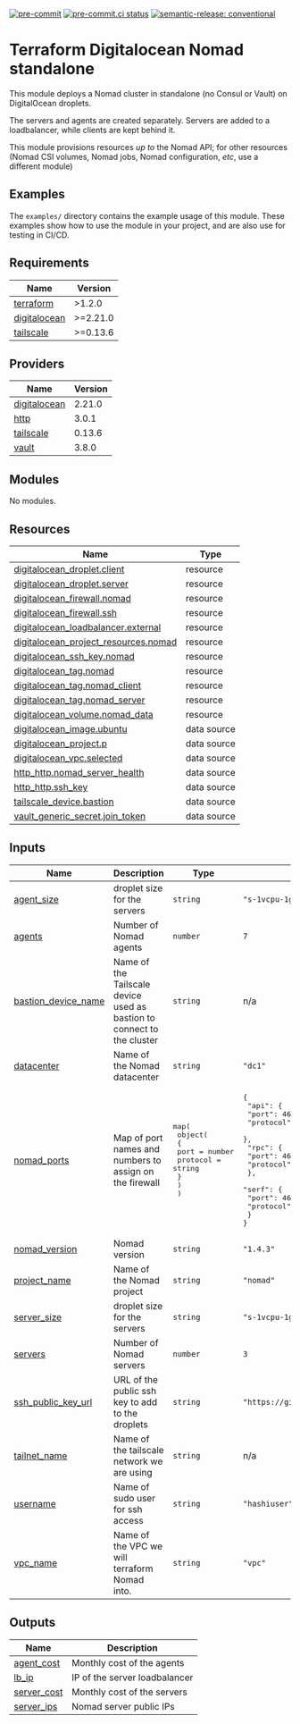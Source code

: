 [![pre-commit](https://img.shields.io/badge/pre--commit-enabled-brightgreen?logo=pre-commit&logoColor=white)](https://github.com/pre-commit/pre-commit) [![pre-commit.ci status](https://results.pre-commit.ci/badge/github/brucellino/terraform-digitalocean-nomad-standalone/main.svg)](https://results.pre-commit.ci/latest/github/brucellino/terraform-digitalocean-nomad-standalone/main) [![semantic-release: conventional](https://img.shields.io/badge/semantic--release-conventional-e10079?logo=semantic-release)](https://github.com/semantic-release/semantic-release)

# Terraform Digitalocean Nomad standalone

This module deploys a Nomad cluster in standalone (no Consul or Vault) on DigitalOcean droplets.

The servers and agents are created separately.
Servers are added to a loadbalancer, while clients are kept behind it.

This module provisions resources _up to_ the Nomad API; for other resources (Nomad CSI volumes, Nomad jobs, Nomad configuration, _etc_, use a different module)

## Examples

The `examples/` directory contains the example usage of this module.
These examples show how to use the module in your project, and are also use for testing in CI/CD.

<!-- BEGIN_TF_DOCS -->
## Requirements

| Name | Version |
|------|---------|
| <a name="requirement_terraform"></a> [terraform](#requirement\_terraform) | >1.2.0 |
| <a name="requirement_digitalocean"></a> [digitalocean](#requirement\_digitalocean) | >=2.21.0 |
| <a name="requirement_tailscale"></a> [tailscale](#requirement\_tailscale) | >=0.13.6 |

## Providers

| Name | Version |
|------|---------|
| <a name="provider_digitalocean"></a> [digitalocean](#provider\_digitalocean) | 2.21.0 |
| <a name="provider_http"></a> [http](#provider\_http) | 3.0.1 |
| <a name="provider_tailscale"></a> [tailscale](#provider\_tailscale) | 0.13.6 |
| <a name="provider_vault"></a> [vault](#provider\_vault) | 3.8.0 |

## Modules

No modules.

## Resources

| Name | Type |
|------|------|
| [digitalocean_droplet.client](https://registry.terraform.io/providers/digitalocean/digitalocean/latest/docs/resources/droplet) | resource |
| [digitalocean_droplet.server](https://registry.terraform.io/providers/digitalocean/digitalocean/latest/docs/resources/droplet) | resource |
| [digitalocean_firewall.nomad](https://registry.terraform.io/providers/digitalocean/digitalocean/latest/docs/resources/firewall) | resource |
| [digitalocean_firewall.ssh](https://registry.terraform.io/providers/digitalocean/digitalocean/latest/docs/resources/firewall) | resource |
| [digitalocean_loadbalancer.external](https://registry.terraform.io/providers/digitalocean/digitalocean/latest/docs/resources/loadbalancer) | resource |
| [digitalocean_project_resources.nomad](https://registry.terraform.io/providers/digitalocean/digitalocean/latest/docs/resources/project_resources) | resource |
| [digitalocean_ssh_key.nomad](https://registry.terraform.io/providers/digitalocean/digitalocean/latest/docs/resources/ssh_key) | resource |
| [digitalocean_tag.nomad](https://registry.terraform.io/providers/digitalocean/digitalocean/latest/docs/resources/tag) | resource |
| [digitalocean_tag.nomad_client](https://registry.terraform.io/providers/digitalocean/digitalocean/latest/docs/resources/tag) | resource |
| [digitalocean_tag.nomad_server](https://registry.terraform.io/providers/digitalocean/digitalocean/latest/docs/resources/tag) | resource |
| [digitalocean_volume.nomad_data](https://registry.terraform.io/providers/digitalocean/digitalocean/latest/docs/resources/volume) | resource |
| [digitalocean_image.ubuntu](https://registry.terraform.io/providers/digitalocean/digitalocean/latest/docs/data-sources/image) | data source |
| [digitalocean_project.p](https://registry.terraform.io/providers/digitalocean/digitalocean/latest/docs/data-sources/project) | data source |
| [digitalocean_vpc.selected](https://registry.terraform.io/providers/digitalocean/digitalocean/latest/docs/data-sources/vpc) | data source |
| [http_http.nomad_server_health](https://registry.terraform.io/providers/hashicorp/http/latest/docs/data-sources/http) | data source |
| [http_http.ssh_key](https://registry.terraform.io/providers/hashicorp/http/latest/docs/data-sources/http) | data source |
| [tailscale_device.bastion](https://registry.terraform.io/providers/tailscale/tailscale/latest/docs/data-sources/device) | data source |
| [vault_generic_secret.join_token](https://registry.terraform.io/providers/hashicorp/vault/latest/docs/data-sources/generic_secret) | data source |

## Inputs

| Name | Description | Type | Default | Required |
|------|-------------|------|---------|:--------:|
| <a name="input_agent_size"></a> [agent\_size](#input\_agent\_size) | droplet size for the servers | `string` | `"s-1vcpu-1gb"` | no |
| <a name="input_agents"></a> [agents](#input\_agents) | Number of Nomad agents | `number` | `7` | no |
| <a name="input_bastion_device_name"></a> [bastion\_device\_name](#input\_bastion\_device\_name) | Name of the Tailscale device used as bastion to connect to the cluster | `string` | n/a | yes |
| <a name="input_datacenter"></a> [datacenter](#input\_datacenter) | Name of the Nomad datacenter | `string` | `"dc1"` | no |
| <a name="input_nomad_ports"></a> [nomad\_ports](#input\_nomad\_ports) | Map of port names and numbers to assign on the firewall | <pre>map(<br>    object(<br>      {<br>        port     = number<br>        protocol = string<br>      }<br>    )<br>  )</pre> | <pre>{<br>  "api": {<br>    "port": 4646,<br>    "protocol": "tcp"<br>  },<br>  "rpc": {<br>    "port": 4647,<br>    "protocol": "tcp"<br>  },<br>  "serf": {<br>    "port": 4648,<br>    "protocol": "tcp"<br>  }<br>}</pre> | no |
| <a name="input_nomad_version"></a> [nomad\_version](#input\_nomad\_version) | Nomad version | `string` | `"1.4.3"` | no |
| <a name="input_project_name"></a> [project\_name](#input\_project\_name) | Name of the Nomad project | `string` | `"nomad"` | no |
| <a name="input_server_size"></a> [server\_size](#input\_server\_size) | droplet size for the servers | `string` | `"s-1vcpu-1gb"` | no |
| <a name="input_servers"></a> [servers](#input\_servers) | Number of Nomad servers | `number` | `3` | no |
| <a name="input_ssh_public_key_url"></a> [ssh\_public\_key\_url](#input\_ssh\_public\_key\_url) | URL of the public ssh key to add to the droplets | `string` | `"https://github.com/brucellino.keys"` | no |
| <a name="input_tailnet_name"></a> [tailnet\_name](#input\_tailnet\_name) | Name of the tailscale network we are using | `string` | n/a | yes |
| <a name="input_username"></a> [username](#input\_username) | Name of sudo user for ssh access | `string` | `"hashiuser"` | no |
| <a name="input_vpc_name"></a> [vpc\_name](#input\_vpc\_name) | Name of the VPC we will terraform Nomad into. | `string` | `"vpc"` | no |

## Outputs

| Name | Description |
|------|-------------|
| <a name="output_agent_cost"></a> [agent\_cost](#output\_agent\_cost) | Monthly cost of the agents |
| <a name="output_lb_ip"></a> [lb\_ip](#output\_lb\_ip) | IP of the server loadbalancer |
| <a name="output_server_cost"></a> [server\_cost](#output\_server\_cost) | Monthly cost of the servers |
| <a name="output_server_ips"></a> [server\_ips](#output\_server\_ips) | Nomad server public IPs |
<!-- END_TF_DOCS -->
